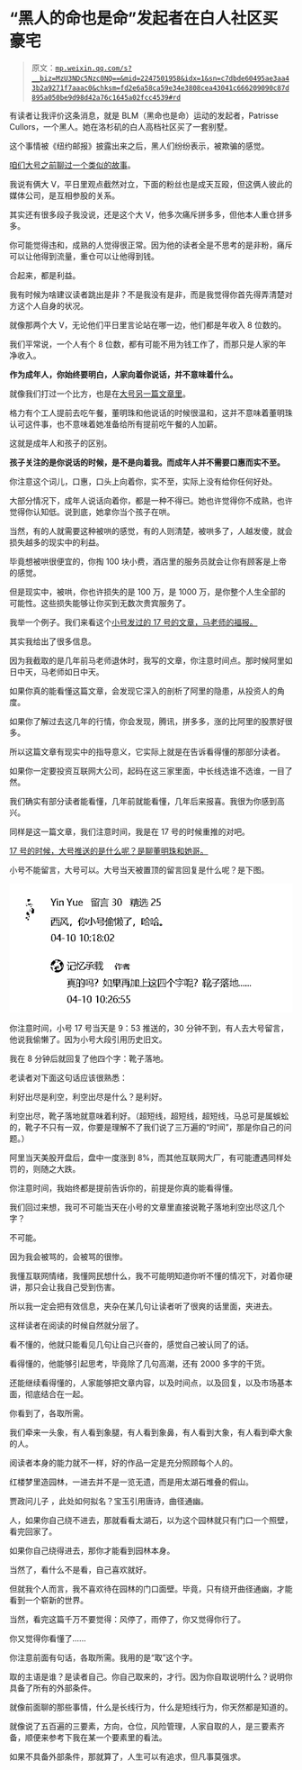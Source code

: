 # “黑人的命也是命”发起者在白人社区买豪宅

> 原文：[`mp.weixin.qq.com/s?__biz=MzU3NDc5Nzc0NQ==&mid=2247501958&idx=1&sn=c7dbde60495ae3aa43b2a9271f7aaac0&chksm=fd2e6a58ca59e34e3808cea43041c666209090c87d895a050be9d98d42a76c1645a02fcc4539#rd`](http://mp.weixin.qq.com/s?__biz=MzU3NDc5Nzc0NQ==&mid=2247501958&idx=1&sn=c7dbde60495ae3aa43b2a9271f7aaac0&chksm=fd2e6a58ca59e34e3808cea43041c666209090c87d895a050be9d98d42a76c1645a02fcc4539#rd)

有读者让我评价这条消息，就是 BLM（黑命也是命）运动的发起者，Patrisse Cullors，一个黑人。她在洛杉矶的白人高档社区买了一套别墅。

这个事情被《纽约邮报》披露出来之后，黑人们纷纷表示，被欺骗的感觉。

[咱们大号之前聊过一个类似的故事](https://mp.weixin.qq.com/s?__biz=MzU0MjYwNDU2Mw==&mid=2247498057&idx=2&sn=219173a1e58c4fd39114b92e71fc2993&chksm=fb1a9535cc6d1c236481e04ac1c798b727154cfd22436c8d6c33627523ffc4f6a41215a402d5&token=271216383&lang=zh_CN&scene=21#wechat_redirect)。 

我说有俩大 V，平日里观点截然对立，下面的粉丝也是成天互殴，但这俩人彼此的媒体公司，是互相参股的关系。

其实还有很多段子我没说，还是这个大 V，他多次痛斥拼多多，但他本人重仓拼多多。

你可能觉得违和，成熟的人觉得很正常。因为他的读者全是不思考的是非粉，痛斥可以让他得到流量，重仓可以让他得到钱。

合起来，都是利益。

我有时候为啥建议读者跳出是非？不是我没有是非，而是我觉得你首先得弄清楚对方这个人自身的状况。 

就像那两个大 V，无论他们平日里言论站在哪一边，他们都是年收入 8 位数的。 

我们平常说，一个人有个 8 位数，都有可能不用为钱工作了，而那只是人家的年净收入。

**作为成年人，你始终要明白，人家向着你说话，并不意味着什么。**

就像我们打过一个比方，也是在[大号另一篇文章里](https://mp.weixin.qq.com/s?__biz=MzU0MjYwNDU2Mw==&mid=2247497606&idx=2&sn=e04315082bd252af217259e6e5389b5f&chksm=fb1a9bfacc6d12ecb2058cd6a36bed8c6c9b85f857d0e38d4dfc039fd9376eac3b1df0473b44&token=271216383&lang=zh_CN&scene=21#wechat_redirect)。 

格力有个工人提前去吃午餐，董明珠和他说话的时候很温和，这并不意味着董明珠认可这件事，也不意味着她准备给所有提前吃午餐的人加薪。

这就是成年人和孩子的区别。 

**孩子关注的是你说话的时候，是不是向着我。而成年人并不需要口惠而实不至。**

你注意这个词儿，口惠，口头上向着你，实不至，实际上没有给你任何好处。

大部分情况下，成年人说话向着你，都是一种不得已。她也许觉得你不成熟，也许觉得你认知低。说到底，她拿你当个孩子在哄。

当然，有的人就需要这种被哄的感觉，有的人则清楚，被哄多了，人越发傻，就会损失越多的现实中的利益。 

毕竟想被哄很便宜的，你掏 100 块小费，酒店里的服务员就会让你有顾客是上帝的感觉。 

但是现实中，被哄，你也许损失的是 100 万，是 1000 万，是你整个人生全部的可能性。这些损失能够让你买到无数次贵宾服务了。

我举一个例子。我们来看这个[小号发过的 17 号的文章，马老师的福报。](http://mp.weixin.qq.com/s?__biz=MzU3NDc5Nzc0NQ==&mid=2247501832&idx=1&sn=4186cef9f387c219e8344e922dd7a83c&chksm=fd2e6ad6ca59e3c0e29717085cc6b16b57c69305124ad1f430de3f479bd8dcb61032833d9726&scene=21#wechat_redirect)

其实我给出了很多信息。 

因为我截取的是几年前马老师退休时，我写的文章，你注意时间点。那时候阿里如日中天，马老师如日中天。 

如果你真的能看懂这篇文章，会发现它深入的剖析了阿里的隐患，从投资人的角度。 

如果你了解过去这几年的行情，你会发现，腾讯，拼多多，涨的比阿里的股票好很多。 

所以这篇文章有现实中的指导意义，它实际上就是在告诉看得懂的那部分读者。

如果你一定要投资互联网大公司，起码在这三家里面，中长线选谁不选谁，一目了然。

我们确实有部分读者能看懂，几年前就能看懂，几年后来报喜。我很为你感到高兴。 

同样是这一篇文章，我们注意时间，我是在 17 号的时候重推的对吧。 

[17 号的时候，大号推送的是什么呢？是聊董明珠和她哥。](https://mp.weixin.qq.com/s?__biz=MzU0MjYwNDU2Mw==&mid=2247498031&idx=2&sn=4862e13f66daee6a3d7ecacf5623e0df&chksm=fb1a9553cc6d1c45cea3150b68cdd1579226235c78ba833cba95c9c9024c376628c3c33b31c5&token=271216383&lang=zh_CN&scene=21#wechat_redirect)

小号不能留言，大号可以。大号当天被置顶的留言回复是什么呢？是下图。 

![](img/bd14fed551b3312f8d5516c357869cf1.png)

你注意时间，小号 17 号当天是 9：53 推送的，30 分钟不到，有人去大号留言，他说我偷懒了。因为小号大段引用历史旧文。 

我在 8 分钟后就回复了他四个字：靴子落地。 

老读者对下面这句话应该很熟悉： 

利好出尽是利空，利空出尽是什么？是利好。

利空出尽，靴子落地就意味着利好。（超短线，超短线，超短线，马总可是属蜈蚣的，靴子不只有一双，你要是理解不了我们说了三万遍的“时间”，那是你自己的问题。） 

阿里当天美股开盘后，盘中一度涨到 8%，而其他互联网大厂，有可能遭遇同样处罚的，则随之大跌。 

你注意时间，我始终都是提前告诉你的，前提是你真的能看得懂。 

我们回过来想，我可不可能当天在小号的文章里直接说靴子落地利空出尽这几个字？ 

不可能。

因为我会被骂的，会被骂的很惨。 

我懂互联网情绪，我懂网民想什么，我不可能明知道你听不懂的情况下，对着你硬讲，那只会让我自己受到伤害。 

所以我一定会把有效信息，夹杂在某几句让读者听了很爽的话里面，夹进去。 

这样读者在阅读的时候自然就分层了。 

看不懂的，他就只能看见几句让自己兴奋的，感觉自己被认同了的话。

看得懂的，他能够引起思考，毕竟除了几句高潮，还有 2000 多字的干货。 

还能继续看得懂的，人家能够把文章内容，以及时间点，以及回复，以及市场基本面，彻底结合在一起。

你看到了，各取所需。 

我们牵来一头象，有人看到象腿，有人看到象鼻，有人看到大象，有人看到牵大象的人。 

阅读者本身的能力就不一样，好的作品一定是充分照顾每个人的。 

红楼梦里造园林，一进去并不是一览无遗，而是用太湖石堆叠的假山。 

贾政问儿子 ，此处如何拟名？宝玉引用唐诗，曲径通幽。

人，如果你自己绕不进去，那就看看太湖石，以为这个园林就只有门口一个照壁，看完回家了。 

如果你自己绕得进去，那你才能看到园林本身。 

当然了，看什么不是看，自己喜欢就好。 

但就我个人而言，我不喜欢待在园林的门口面壁。毕竟，只有绕开曲径通幽，才能看到一个崭新的世界。

当然，看完这篇千万不要觉得：风停了，雨停了，你又觉得你行了。

你又觉得你看懂了......

你注意前面有句话，各取所需。我用的是“取”这个字。 

取的主语是谁？是读者自己。你自己取来的，才行。因为你自取说明什么？说明你具备了所有的外部条件。

就像前面聊的那些事情，什么是长线行为，什么是短线行为，你天然都是知道的。 

就像说了五百遍的三要素，方向，仓位，风险管理，人家自取的人，是三要素齐备，顺便来参考下我在某一个要素里的看法。 

如果不具备外部条件，那就算了，人生可以有追求，但凡事莫强求。